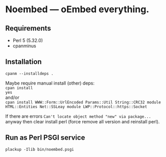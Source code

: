 # Noembed — oEmbed everything.

## Requirements

- Perl 5 (5.32.0)
- cpanminus

## Installation

`cpanm --installdeps .`

Maybe require manual install (other) deps:  
`cpan install`  
`yes`  
and/or  
`cpan install WWW::Form::UrlEncoded Params::Util String::CRC32 module HTML::Entities Net::SSLeay module LWP::Protocol::https::Socket`

If there are errors `Can't locate object method "new" via package...` anyway then clear install perl (force remove all version and reinstall perl).




## Run as Perl PSGI service

`plackup -Ilib bin/noembed.psgi`
